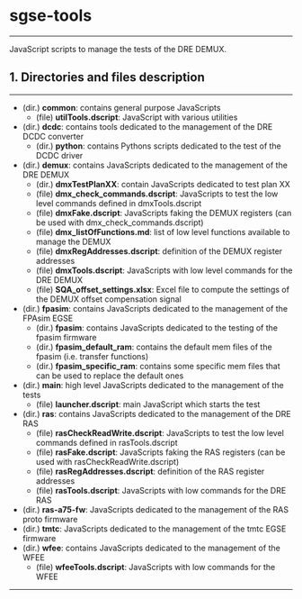 # sgse-tools

---

JavaScript scripts to manage the tests of the DRE DEMUX.

## 1. Directories and files description

---

  - (dir.) **common**: contains general purpose JavaScripts
    + (file) **utilTools.dscript**: JavaScript with various utilities
  - (dir.) **dcdc**: contains tools dedicated to the management of the DRE DCDC converter
    + (dir.) **python**: contains Pythons scripts dedicated to the test of the DCDC driver
  - (dir.) **demux**: contains JavaScripts dedicated to the management of the DRE DEMUX
    + (dir.) **dmxTestPlanXX**: contain JavaScripts dedicated to test plan XX
    + (file) **dmx_check_commands.dscript**: JavaScripts to test the low level commands defined in dmxTools.dscript
    + (file) **dmxFake.dscript**: JavaScripts faking the DEMUX registers (can be used with dmx_check_commands.dscript)
    + (file) **dmx_listOfFunctions.md**: list of low level functions available to manage the DEMUX
    + (file) **dmxRegAddresses.dscript**: definition of the DEMUX register addresses
    + (file) **dmxTools.dscript**: JavaScripts with low level commands for the DRE DEMUX
    + (file) **SQA_offset_settings.xlsx**: Excel file to compute the settings of the DEMUX offset compensation signal
  - (dir.) **fpasim**: contains JavaScripts dedicated to the management of the FPAsim EGSE
    + (dir.) **fpasim**: contains JavaScripts dedicated to the testing of the fpasim firmware
    + (dir.) **fpasim_default_ram**: contains the default mem files of the fpasim (i.e. transfer functions)
    + (dir.) **fpasim_specific_ram**: contains some specific mem files that can be used to replace the default ones
  - (dir.) **main**: high level JavaScripts dedicated to the management of the tests
    + (file) **launcher.dscript**: main JavaScript which starts the test
  - (dir.) **ras**: contains JavaScripts dedicated to the management of the DRE RAS
    + (file) **rasCheckReadWrite.dscript**: JavaScripts to test the low level commands defined in rasTools.dscript
    + (file) **rasFake.dscript**: JavaScripts faking the RAS registers (can be used with rasCheckReadWrite.dscript)
    + (file) **rasRegAddresses.dscript**: definition of the RAS register addresses
    + (file) **rasTools.dscript**: JavaScripts with low commands for the DRE RAS
  - (dir.) **ras-a75-fw**: JavaScripts dedicated to the management of the RAS proto firmware
  - (dir.) **tmtc**: JavaScripts dedicated to the management of the tmtc EGSE firmware
  - (dir.) **wfee**: contains JavaScripts dedicated to the management of the WFEE
    + (file) **wfeeTools.dscript**: JavaScripts with low commands for the WFEE

---
